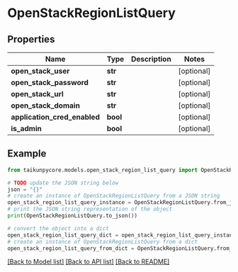 # OpenStackRegionListQuery


## Properties

Name | Type | Description | Notes
------------ | ------------- | ------------- | -------------
**open_stack_user** | **str** |  | [optional] 
**open_stack_password** | **str** |  | [optional] 
**open_stack_url** | **str** |  | [optional] 
**open_stack_domain** | **str** |  | [optional] 
**application_cred_enabled** | **bool** |  | [optional] 
**is_admin** | **bool** |  | [optional] 

## Example

```python
from taikunpycore.models.open_stack_region_list_query import OpenStackRegionListQuery

# TODO update the JSON string below
json = "{}"
# create an instance of OpenStackRegionListQuery from a JSON string
open_stack_region_list_query_instance = OpenStackRegionListQuery.from_json(json)
# print the JSON string representation of the object
print(OpenStackRegionListQuery.to_json())

# convert the object into a dict
open_stack_region_list_query_dict = open_stack_region_list_query_instance.to_dict()
# create an instance of OpenStackRegionListQuery from a dict
open_stack_region_list_query_from_dict = OpenStackRegionListQuery.from_dict(open_stack_region_list_query_dict)
```
[[Back to Model list]](../README.md#documentation-for-models) [[Back to API list]](../README.md#documentation-for-api-endpoints) [[Back to README]](../README.md)



